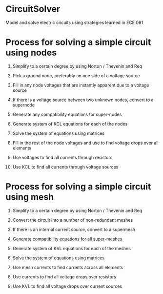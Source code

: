 # CircuitSolver
Model and solve electric circuits using strategies learned in ECE 081

# Process for solving a simple circuit using nodes

1. Simplify to a certain degree by using Norton / Thevenin and Req

2. Pick a ground node, preferably on one side of a voltage source

3. Fill in any node voltages that are instantly apparent due to a voltage source

4. If there is a voltage source between two unknown nodes, convert to a supernode

5. Generate any compatibility equations for super-nodes

6. Generate system of KCL equations for each of the nodes

7. Solve the system of equations using matrices

8. Fill in the rest of the node voltages and use to find voltage drops over all elements

9. Use voltages to find all currents through resistors

10. Use KCL to find all currents through voltage sources 


# Process for solving a simple circuit using mesh

1. Simplify to a certain degree by using Norton / Thevenin and Req

2. Convert the circuit into a number of non-redundant meshes

3. If there is an internal current source, convert to a supermesh

4. Generate compatibility equations for all super-meshes

5. Generate system of KVL equations for each of the meshes

6. Solve the system of equations using matrices

7. Use mesh currents to find currents across all elements

8. Use currents to find all voltage drops over resistors

9. Use KVL to find all voltage drops over current sources
